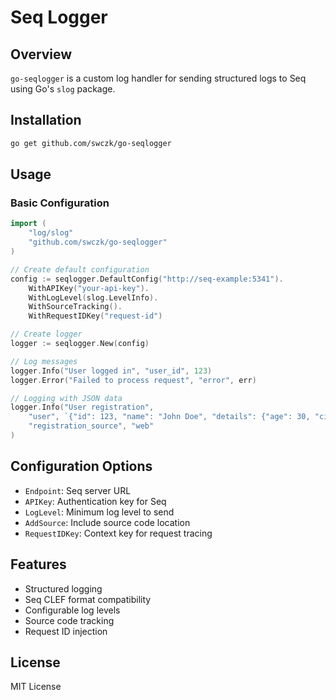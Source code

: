 # Seq Logger

## Overview

`go-seqlogger` is a custom log handler for sending structured logs to Seq using Go's `slog` package.

## Installation

```bash
go get github.com/swczk/go-seqlogger
```

## Usage

### Basic Configuration

```go
import (
    "log/slog"
    "github.com/swczk/go-seqlogger"
)

// Create default configuration
config := seqlogger.DefaultConfig("http://seq-example:5341").
    WithAPIKey("your-api-key").
    WithLogLevel(slog.LevelInfo).
    WithSourceTracking().
    WithRequestIDKey("request-id")

// Create logger
logger := seqlogger.New(config)

// Log messages
logger.Info("User logged in", "user_id", 123)
logger.Error("Failed to process request", "error", err)

// Logging with JSON data
logger.Info("User registration",
    "user", `{"id": 123, "name": "John Doe", "details": {"age": 30, "city": "New York"}}`,
    "registration_source", "web"
)
```

## Configuration Options

- `Endpoint`: Seq server URL
- `APIKey`: Authentication key for Seq
- `LogLevel`: Minimum log level to send
- `AddSource`: Include source code location
- `RequestIDKey`: Context key for request tracing

## Features

- Structured logging
- Seq CLEF format compatibility
- Configurable log levels
- Source code tracking
- Request ID injection

## License
MIT License
